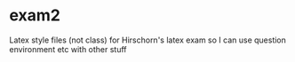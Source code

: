 # exam2
Latex style files (not class) for Hirschorn's latex exam so I can use question environment etc with other stuff
